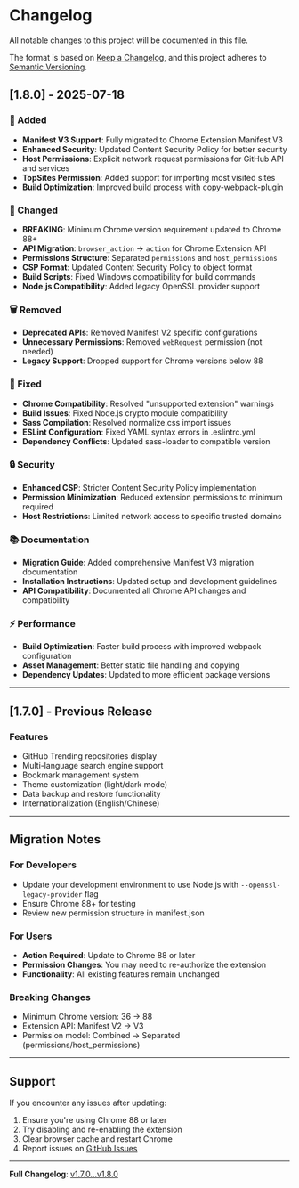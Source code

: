 # Changelog

All notable changes to this project will be documented in this file.

The format is based on [Keep a Changelog](https://keepachangelog.com/en/1.0.0/),
and this project adheres to [Semantic Versioning](https://semver.org/spec/v2.0.0.html).

## [1.8.0] - 2025-07-18

### 🚀 Added

- **Manifest V3 Support**: Fully migrated to Chrome Extension Manifest V3
- **Enhanced Security**: Updated Content Security Policy for better security
- **Host Permissions**: Explicit network request permissions for GitHub API and services
- **TopSites Permission**: Added support for importing most visited sites
- **Build Optimization**: Improved build process with copy-webpack-plugin

### 🔧 Changed

- **BREAKING**: Minimum Chrome version requirement updated to Chrome 88+
- **API Migration**: `browser_action` → `action` for Chrome Extension API
- **Permissions Structure**: Separated `permissions` and `host_permissions`
- **CSP Format**: Updated Content Security Policy to object format
- **Build Scripts**: Fixed Windows compatibility for build commands
- **Node.js Compatibility**: Added legacy OpenSSL provider support

### 🗑️ Removed

- **Deprecated APIs**: Removed Manifest V2 specific configurations
- **Unnecessary Permissions**: Removed `webRequest` permission (not needed)
- **Legacy Support**: Dropped support for Chrome versions below 88

### 🐛 Fixed

- **Chrome Compatibility**: Resolved "unsupported extension" warnings
- **Build Issues**: Fixed Node.js crypto module compatibility
- **Sass Compilation**: Resolved normalize.css import issues
- **ESLint Configuration**: Fixed YAML syntax errors in .eslintrc.yml
- **Dependency Conflicts**: Updated sass-loader to compatible version

### 🔒 Security

- **Enhanced CSP**: Stricter Content Security Policy implementation
- **Permission Minimization**: Reduced extension permissions to minimum required
- **Host Restrictions**: Limited network access to specific trusted domains

### 📚 Documentation

- **Migration Guide**: Added comprehensive Manifest V3 migration documentation
- **Installation Instructions**: Updated setup and development guidelines
- **API Compatibility**: Documented all Chrome API changes and compatibility

### ⚡ Performance

- **Build Optimization**: Faster build process with improved webpack configuration
- **Asset Management**: Better static file handling and copying
- **Dependency Updates**: Updated to more efficient package versions

---

## [1.7.0] - Previous Release

### Features

- GitHub Trending repositories display
- Multi-language search engine support
- Bookmark management system
- Theme customization (light/dark mode)
- Data backup and restore functionality
- Internationalization (English/Chinese)

---

## Migration Notes

### For Developers

- Update your development environment to use Node.js with `--openssl-legacy-provider` flag
- Ensure Chrome 88+ for testing
- Review new permission structure in manifest.json

### For Users

- **Action Required**: Update to Chrome 88 or later
- **Permission Changes**: You may need to re-authorize the extension
- **Functionality**: All existing features remain unchanged

### Breaking Changes

- Minimum Chrome version: 36 → 88
- Extension API: Manifest V2 → V3
- Permission model: Combined → Separated (permissions/host_permissions)

---

## Support

If you encounter any issues after updating:

1. Ensure you're using Chrome 88 or later
2. Try disabling and re-enabling the extension
3. Clear browser cache and restart Chrome
4. Report issues on [GitHub Issues](https://github.com/zhuowenli/githuber/issues)

---

**Full Changelog**: [v1.7.0...v1.8.0](https://github.com/zhuowenli/githuber/compare/v1.7.0...v1.8.0)
